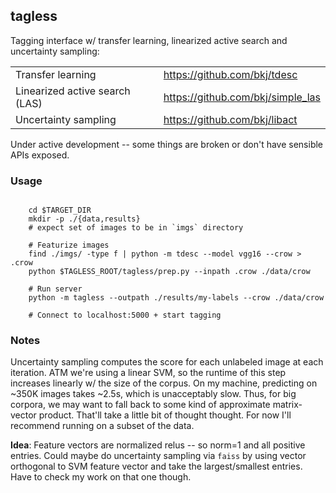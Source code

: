 ## tagless

Tagging interface w/ transfer learning, linearized active search and uncertainty sampling:

|                   |                              | 
| ----------------- | ---------------------------- |
| Transfer learning | https://github.com/bkj/tdesc |
| Linearized active search (LAS) |  https://github.com/bkj/simple_las | 
| Uncertainty sampling | https://github.com/bkj/libact | 

Under active development -- some things are broken or don't have sensible APIs exposed.

### Usage

```

    cd $TARGET_DIR
    mkdir -p ./{data,results}
    # expect set of images to be in `imgs` directory
    
    # Featurize images
    find ./imgs/ -type f | python -m tdesc --model vgg16 --crow > .crow
    python $TAGLESS_ROOT/tagless/prep.py --inpath .crow ./data/crow
    
    # Run server
    python -m tagless --outpath ./results/my-labels --crow ./data/crow
    
    # Connect to localhost:5000 + start tagging
```

### Notes

Uncertainty sampling computes the score for each unlabeled image at each iteration.  ATM we're using a linear SVM, so the runtime of this step increases linearly w/ the size of the corpus.  On my machine, predicting on ~350K images takes ~2.5s, which is unacceptably slow.  Thus, for big corpora, we may want to fall back to some kind of approximate matrix-vector product. That'll take a little bit of thought thought.  For now I'll recommend running on a subset of the data.

__Idea__: Feature vectors are normalized relus -- so norm=1 and all positive entries.  Could maybe do uncertainty sampling via `faiss` by using vector orthogonal to SVM feature vector and take the largest/smallest entries.  Have to check my work on that one though.
